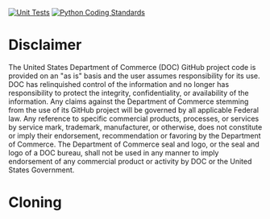 [![Unit Tests](https://github.com/HenryWinterbottom-NOAA/ufs_pyutils/actions/workflows/unittests.yml/badge.svg?branch=develop)](https://github.com/HenryWinterbottom-NOAA/ufs_pyutils/actions/workflows/unittests.yml)
[![Python Coding Standards](https://github.com/HenryWinterbottom-NOAA/ufs_pyutils/actions/workflows/pycodestyle.yml/badge.svg)](https://github.com/HenryWinterbottom-NOAA/ufs_pyutils/actions/workflows/pycodestyle.yml)

# Disclaimer

The United States Department of Commerce (DOC) GitHub project code is
provided on an "as is" basis and the user assumes responsibility for
its use. DOC has relinquished control of the information and no longer
has responsibility to protect the integrity, confidentiality, or
availability of the information. Any claims against the Department of
Commerce stemming from the use of its GitHub project will be governed
by all applicable Federal law. Any reference to specific commercial
products, processes, or services by service mark, trademark,
manufacturer, or otherwise, does not constitute or imply their
endorsement, recommendation or favoring by the Department of
Commerce. The Department of Commerce seal and logo, or the seal and
logo of a DOC bureau, shall not be used in any manner to imply
endorsement of any commercial product or activity by DOC or the United
States Government.

# Cloning


